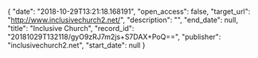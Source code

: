 {
  "date": "2018-10-29T13:21:18.168191", 
  "open_access": false, 
  "target_url": "http://www.inclusivechurch2.net/", 
  "description": "", 
  "end_date": null, 
  "title": "Inclusive Church", 
  "record_id": "20181029T132118/gyO9zRJ7m2js+S7DAX+PoQ==", 
  "publisher": "inclusivechurch2.net", 
  "start_date": null
}

